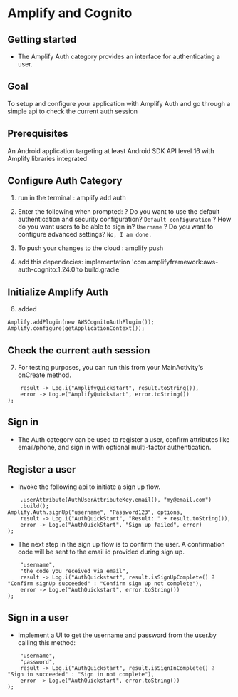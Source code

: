 # Amplify and Cognito

## Getting started

- The Amplify Auth category provides an interface for authenticating a user.

## Goal

To setup and configure your application with Amplify Auth and go through a simple api to check the current auth session

## Prerequisites

An Android application targeting at least Android SDK API level 16 with Amplify libraries integrated

## Configure Auth Category

1. run in the terminal : amplify add auth
2. Enter the following when prompted:
   ? Do you want to use the default authentication and security configuration?
   `Default configuration`
   ? How do you want users to be able to sign in?
   `Username`
   ? Do you want to configure advanced settings?
   `No, I am done.`

3. To push your changes to the cloud : amplify push
4. add this dependecies: implementation 'com.amplifyframework:aws-auth-cognito:1.24.0'to build.gradle

## Initialize Amplify Auth

6. added

```// Add this line, to include the Auth plugin.
Amplify.addPlugin(new AWSCognitoAuthPlugin());
Amplify.configure(getApplicationContext());
```

## Check the current auth session

7. For testing purposes, you can run this from your MainActivity's onCreate method.

```Amplify.Auth.fetchAuthSession(
    result -> Log.i("AmplifyQuickstart", result.toString()),
    error -> Log.e("AmplifyQuickstart", error.toString())
);
```

## Sign in

- The Auth category can be used to register a user, confirm attributes like email/phone, and sign in with optional multi-factor authentication.

## Register a user

- Invoke the following api to initiate a sign up flow.

```AuthSignUpOptions options = AuthSignUpOptions.builder()
    .userAttribute(AuthUserAttributeKey.email(), "my@email.com")
    .build();
Amplify.Auth.signUp("username", "Password123", options,
    result -> Log.i("AuthQuickStart", "Result: " + result.toString()),
    error -> Log.e("AuthQuickStart", "Sign up failed", error)
);
```

- The next step in the sign up flow is to confirm the user. A confirmation code will be sent to the email id provided during sign up.

```Amplify.Auth.confirmSignUp(
    "username",
    "the code you received via email",
    result -> Log.i("AuthQuickstart", result.isSignUpComplete() ? "Confirm signUp succeeded" : "Confirm sign up not complete"),
    error -> Log.e("AuthQuickstart", error.toString())
);
```

## Sign in a user

- Implement a UI to get the username and password from the user.by calling this method:

```Amplify.Auth.signIn(
    "username",
    "password",
    result -> Log.i("AuthQuickstart", result.isSignInComplete() ? "Sign in succeeded" : "Sign in not complete"),
    error -> Log.e("AuthQuickstart", error.toString())
);
```